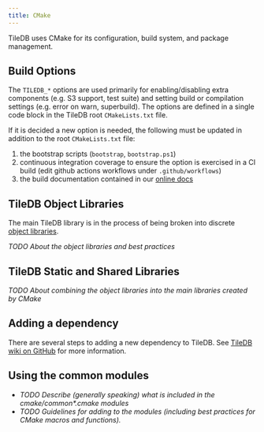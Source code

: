 ```yaml
---
title: CMake
---
```


TileDB uses CMake for its configuration, build system, and package management.

## Build Options

The `TILEDB_*` options are used primarily for enabling/disabling extra components (e.g. S3 support, test suite) and setting build or compilation settings (e.g. error on warn, superbuild). The options are defined in a single code block in the TileDB root `CMakeLists.txt` file.

If it is decided a new option is needed, the following must be updated in addition to the root `CMakeLists.txt` file:

1. the bootstrap scripts (`bootstrap`, `bootstrap.ps1`)
2. continuous integration coverage to ensure the option is exercised in a CI build (edit github actions workflows under `.github/workflows`)
3. the build documentation contained in our [online docs](https://docs.tiledb.com)


## TileDB Object Libraries

The main TileDB library is in the process of being broken into discrete [object libraries](https://cmake.org/cmake/help/latest/manual/cmake-buildsystem.7.html#object-libraries). 

_TODO About the object libraries and best practices_

## TileDB Static and Shared Libraries

_TODO About combining the object libraries into the main libraries created by CMake_

## Adding a dependency

There are several steps to adding a new dependency to TileDB. See [TileDB wiki on GitHub](https://github.com/TileDB-Inc/TileDB/wiki/Adding-a-new-dependency-to-TileDB) for more information.

## Using the common modules

* _TODO  Describe (generally speaking) what is included in the cmake/common*.cmake modules_
* _TODO Guidelines for adding to the modules (including best practices for CMake macros and functions)._


